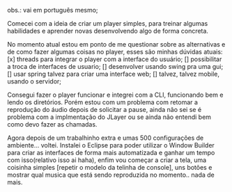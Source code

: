 obs.: vai em português mesmo;

Comecei com  a ideia de criar um player simples, para treinar algumas habilidades e aprender novas desenvolvendo algo de forma concreta.

No momento atual estou em ponto de me questionar sobre as alternativas e de como fazer algumas coisas no player, esses são minhas dúvidas atuais:
[x] threads para integrar o player com a interface do usuário;
[] possibilitar a troca de interfaces de usuario;
[] desenvolver usando swing pra uma gui;
[] usar spring talvez para criar uma interface web;
  []  talvez, talvez mobile, usando o servidor;
  
Consegui fazer o player funcionar e integrei com a CLI, funcionando bem e lendo os diretórios. Porém estou com um problema com retomar a reprodução do áudio depois de solicitar a pause, ainda não sei se é problema com a implmentação do JLayer ou se ainda não entendi bem como devo fazer as chamadas.

Agora depois de um trabalhinho extra e umas 500 configurações de ambiente... voltei. Instalei o Eclipse para poder utilizar o Window Builder para criar as interfaces de forma mais automatizada e ganhar um tempo com isso(relativo isso ai haha), enfim vou começar a criar a tela, uma coisinha simples [repetir o modelo da telinha de console], uns botões e mostrar qual musica que está sendo reproduzida no momento.. nada de mais.